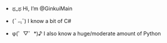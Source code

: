 - ಥ_ಥ Hi, I’m @GinkuiMain

- (ˉ﹃ˉ) I know a bit of C#

- φ(゜▽゜*)♪ I also know a huge/moderate amount of Python

<!---
GinkuiMain/GinkuiMain is a ✨ special ✨ repository because its `README.md` (this file) appears on your GitHub profile.
You can click the Preview link to take a look at your changes.
--->
